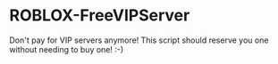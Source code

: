 # ROBLOX-FreeVIPServer
Don't pay for VIP servers anymore! This script should reserve you one without needing to buy one! :-)
